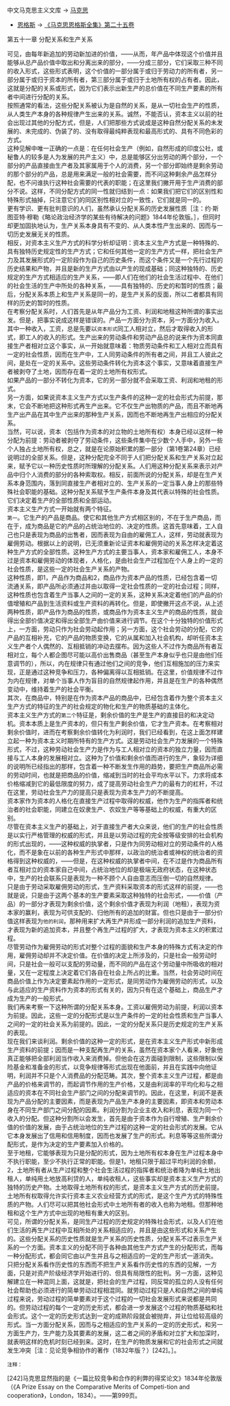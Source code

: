 中文马克思主义文库 -\> [马克思](https://www.marxists.org/chinese/marx/index.htm)
- [恩格斯](https://www.marxists.org/chinese/engels/index.htm) -\>
[《马克思恩格斯全集》第二十五卷](https://www.marxists.org/chinese/marx-engels/25/index.htm)

第五十一章 分配关系和生产关系

  
  
可见，由每年新追加的劳动新加进的价值，——从而，年产品中体现这个价值并且能够从总产品价值中取出和分离出来的部分，——分成三部分，它们采取三种不同的收入形式，这些形式表明，这个价值的一部分属于或归于劳动力的所有者，另一部分属于或归于资本的所有者，第三部分属于或归于土地所有权的占有者。因此，这就是分配的关系或形式，因为它们表示出新生产的总价值在不同生产要素的所有者中间进行分配的关系。  
按照通常的看法，这些分配关系被认为是自然的关系，是从一切社会生产的性质，从人类生产本身的各种规律产生出来的关系。诚然，不能否认，资本主义以前的社会出现过其他的分配方式，但是，人们把那些方式说成是这种自然分配关系的未发展的、未完成的、伪装了的、没有取得最纯粹表现和最高形式的、具有不同色彩的方式。  
这种见解中唯一正确的一点是：在任何社会生产（例如，自然形成的印度公社，或秘鲁人的较多是人为发展的共产主义）中，总是能够区分出劳动的两个部分，一个部分的产品直接由生产者及其家属用于个人的消费，另一个部分即始终是剩余劳动的那个部分的产品，总是用来满足一般的社会需要，而不问这种剩余产品怎样分配，也不问谁执行这种社会需要的代表的职能；在这里我们撇开用于生产消费的部分不说。这样，不同分配方式的同一性就归结到一点：如果我们把它们的区别性和特殊形式抽掉，只注意它们的同区别性相对立的一致性，它们就是同一的。  
更有学识、更有批判意识的人们，虽然承认分配关系的历史发展性质［注：约·斯图亚特·穆勒《略论政治经济学的某些有待解决的问题》1844年伦敦版。］，但同时却更加固执地认为，生产关系本身具有不变的、从人类本性产生出来的、因而与一切历史发展无关的性质。  
相反，对资本主义生产方式的科学分析却证明：资本主义生产方式是一种特殊的、具有独特历史规定性的生产方式；它和任何其他一定的生产方式一样，把社会生产力及其发展形式的一定阶段作为自己的历史条件，而这个条件又是一个先行过程的历史结果和产物，并且是新的生产方式由以产生的现成基础；同这种独特的、历史规定的生产方式相适应的生产关系，——即人们在他们的社会生活过程中、在他们的社会生活的生产中所处的各种关系，——具有独特的、历史的和暂时的性质；最后，分配关系本质上和生产关系是同一的，是生产关系的反面，所以二者都具有同样的历史的暂时的性质。  
在考察分配关系时，人们首先是从年产品分为工资、利润和地租这种所谓的事实出发。但是，把事实说成这样是错误的。产品一方面分为资本，另一方面分为收入。其中一种收入，工资，总是先要以`资本形式`同工人相对立，然后才取得收入的形式，即工人的收入的形式。生产出来的劳动条件和劳动产品总的说来作为资本同直接生产者相对立这个事实，从一开始就意味着：物质劳动条件和工人相对立而具有一定的社会性质，因而在生产中，工人同劳动条件的所有者之间，并且工人彼此之间，是处在一定的关系中。这些劳动条件转化为资本这个事实，又意味着直接生产者被剥夺了土地，因而存在着一定的土地所有权形式。  
如果产品的一部分不转化为资本，它的另一部分就不会采取工资、利润和地租的形式。  
另一方面，如果说资本主义生产方式以生产条件的这种一定的社会形式为前提，那末，它会不断地把这种形式再生产出来。它不仅生产出物质的产品，而且不断地再生产出产品在其中生产出来的那种生产关系，因而也不断地再生产出相应的分配关系。  
当然，可以说，资本（包括作为资本的对立物的土地所有权）本身已经以这样一种分配为前提：劳动者被剥夺了劳动条件，这些条件集中在少数个人手中，另外一些个人独占土地所有权，总之，就是在论原始积累的那一部分（第1卷第24章）已经说明过的全部关系。但是，这种分配完全不同于人们把分配关系和生产关系对立起来，赋予它以一种历史性质时所理解的分配关系。人们用这种分配关系来表示对产品中归个人消费的部分的各种索取权。相反，前面所说的分配关系，却是在生产关系本身范围内，落到同直接生产者相对立的、生产关系的一定当事人身上的那些特殊社会职能的基础。这种分配关系赋予生产条件本身及其代表以特殊的社会性质。它们决定着生产的全部性质和全部运动。  
资本主义生产方式一开始就有两个特征。  
`第一`。它生产的产品是商品。使它和其他生产方式相区别的，不在于生产商品，而在于，成为商品是它的产品的占统治地位的、决定的性质。这首先意味着，工人自己也只是表现为商品的出售者，因而表现为自由的雇佣工人，这样，劳动就表现为雇佣劳动。根据以上的说明，已无须重新论证资本和雇佣劳动的关系怎样决定着这种生产方式的全部性质。这种生产方式的主要当事人，资本家和雇佣工人，本身不过是资本和雇佣劳动的体现者，人格化，是由社会生产过程加在个人身上的一定的社会性质，是这些一定的社会生产关系的产物。  
这种性质，即1，产品作为商品和2，商品作为资本产品的性质，已经包含着一切流通关系，即产品所必须通过并由以取得一定社会性质的一定的社会过程；同样，这种性质也包含着生产当事人之间的一定的关系，这种关系决定着他们的产品的价值增殖和产品到生活资料或生产资料的再转化。但是，即使撇开这点不说，从上述两种性质，即产品作为商品的性质，或商品作为资本主义生产的商品的性质，就会得出全部价值决定和得出全部生产由价值来进行调节。在这个十分独特的价值形式上，一方面，劳动只作为社会劳动起作用；另一方面，这个社会劳动的分配，它的产品的互相补充，它的产品的物质变换，它的从属和加入社会机构，却听任资本主义生产者个人偶然的、互相抵销的冲动去摆布。因为这些人不过作为商品所有者互相对立，每个人都企图尽可能以高价出售商品（甚至生产本身似乎也只是由他们任意调节的），所以，内在规律只有通过他们之间的竞争，他们互相施加的压力来实现，正是通过这种竞争和压力，各种偏离得以互相抵销。在这里，价值规律不过作为内在规律，对单个当事人作为盲目的自然规律起作用，并且是在生产的各种偶然变动中，维持着生产的社会平衡。  
其次，在商品中，特别是在作为资本产品的商品中，已经包含着作为整个资本主义生产方式的特征的生产的社会规定的物化和生产的物质基础的主体化。  
资本主义生产方式的`第二个`特征是，剩余价值的生产是生产的直接目的和决定动机。资本本质上是生产资本的，但只有生产剩余价值，它才生产资本。在考察相对剩余价值时，进而在考察剩余价值转化为利润时，我们已经看到，在这上面怎样建立起一种为资本主义时期所特有的生产方式。这是劳动社会生产力发展的一个特殊形式，不过，这种劳动社会生产力是作为与工人相对立的资本的独立力量，因而直接与工人本身的发展相对立。这种为了价值和剩余价值而进行的生产，象较为详细的说明所已经指出的那样，包含着一种不断发生作用的趋势，要把生产商品所必需的劳动时间，也就是把商品的价值，缩减到当时的社会平均水平以下。力求将成本价格缩减到它的最低限度的努力，成了提高劳动社会生产力的最有力的杠杆，不过在这里，劳动社会生产力的提高只是表现为资本生产力的不断提高。  
资本家作为资本的人格化在直接生产过程中取得的权威，他作为生产的指挥者和统治者的社会职能，同建立在奴隶生产、农奴生产等等基础上的权威，有重大的区别。  
尽管在资本主义生产的基础上，对于直接生产者大众来说，他们的生产的社会性质是以实行严格管理的权威的形式，并且是以劳动过程的完全按等级安排的社会机构的形式出现的，——这种权威的执掌者，只是作为同劳动相对立的劳动条件的人格化，而不是象在以前的各种生产形式中那样，以政治的统治者或神权的统治者的资格得到这种权威的，——但是，在这种权威的执掌者中间，在不过是作为商品所有者互相对立的资本家自己中间，占统治地位的却是极端无政府状态，在这种状态中，生产的社会联系只是表现为一种不顾个人自由意志而压倒一切的自然规律。  
只是由于劳动采取雇佣劳动的形式，生产资料采取资本的形式这样的前提，——也就是说，只是由于这两个基本的生产要素采取这种独特的社会形式，——价值（产品）的一部分才表现为剩余价值，这个剩余价值才表现为利润（地租），表现为资本家的赢利，表现为可供支配的、归他所有的追加的财富。但也只是由于一部分价值这样表现为`他的利润`，那种用来扩大再生产并形成一部分利润的追加生产资料，才表现为新的追加资本，并且整个再生产过程的扩大，才表现为资本主义的积累过程。  
尽管劳动作为雇佣劳动的形式对整个过程的面貌和生产本身的特殊方式有决定的作用，雇佣劳动却并不决定价值。在价值的决定上所涉及的，只是社会一般劳动时间，只是社会一般可以支配的劳动量，而不同的产品在这个劳动量中所吸收的相对量，又在一定程度上决定着它们各自在社会上所占的比重。当然，社会劳动时间在商品价值上作为决定要素起作用的一定形式，是同劳动作为雇佣劳动的形式，以及与此适应的生产资料作为资本的形式有关的，因为只有在这个基础上，商品生产才成为生产的一般形式。  
我们再来考察一下这种所谓的分配关系本身。工资以雇佣劳动为前提，利润以资本为前提。因此，这些一定的分配形式是以生产条件的一定的社会性质和生产当事人之间的一定的社会关系为前提的。因此，一定的分配关系只是历史规定的生产关系的表现。  
现在我们来谈利润。剩余价值的这种一定的形式，是在资本主义生产形式中新形成生产资料的前提；因而是一种支配再生产的关系，虽然在资本家个人看来，好象他真正能够把全部利润当作收入来消费掉。但他会在这方面碰到限制，这些限制以保险基金和准备金的形式，以竞争规律等形式出现在他面前，并且在实践中向他证明，利润并不只是个人消费品的分配范畴。其次，整个资本主义生产过程，都是由产品的价格来调节的，而起调节作用的生产价格，又是由利润率的平均化和与之相适应的资本在不同社会生产部门之间的分配来调节的。因此，在这里，利润不是表现为产品分配的主要因素，而是表现为产品生产本身的主要因素，即资本和劳动本身在不同生产部门之间分配的因素。利润分割为企业主收入和利息，表现为同一个收入的分配。但这种分割所以会发生，首先是由于资本作为自行增殖、生产剩余价值的价值的发展，由于占统治地位的生产过程的这种一定的社会形式的发展。它从它本身发展出了信用和信用制度，因而也发展了生产的形式。利息等等这些所谓分配形式，是作为决定的生产要素加入价格的。  
至于地租，它能够表现为只是分配的形式，因为土地所有权本身在生产过程本身中不执行职能，至少不执行正常的职能。但是1，地租只限于超过平均利润的余额，2，土地所有者从生产过程和整个社会生活过程的指挥者和统治者降为单纯土地出租人，单纯用土地放高利贷的人，单纯收租人，这些事实却是资本主义生产方式的独特的历史产物。土地取得土地所有权的形式，是资本主义生产方式的历史前提。土地所有权取得允许实行资本主义农业经营方式的形式，是这个生产方式的特殊性质的产物。人们尽可以把其他社会形式中土地所有者的收入也称为地租。但那种地租和这个生产方式中出现的地租有重大的区别。  
可见，所谓的分配关系，是同生产过程的历史规定的特殊社会形式，以及人们在他们生活的再生产过程中互相所处的关系相适应的，并且是由这些形式和关系产生的。这些分配关系的历史性质就是生产关系的历史性质，分配关系不过表示生产关系的一个方面。资本主义的分配不同于各种由其他生产方式产生的分配形式，而每一种分配形式，都会同它由以产生并且与之相适应的一定的生产形式一道消失。  
只把分配关系看作历史性的东西而不把生产关系看作历史性的东西的见解，一方面，只是对资产阶级经济学开始进行的、但具有局限性的批判。另一方面，这种见解建立在一种混同上面，这就是，把社会的生产过程，同反常的孤立的人没有任何社会帮助也必须进行的简单劳动过程相混同。就劳动过程只是人和自然之间的单纯过程来说，劳动过程的简单要素对于这个过程的一切社会发展形式来说都是共同的。但劳动过程的每个一定的历史形式，都会进一步发展这个过程的物质基础和社会形式。这个一定的历史形式达到一定的成熟阶段就会被抛弃，并让位给较高级的形式。当一方面分配关系，因而与之相适应的生产关系的一定的历史形式，和另一方面生产力，生产能力及其要素的发展，这二者之间的矛盾和对立扩大和加深时，就表明这样的危机时刻已经到来。这时，在生产的物质发展和它的社会形式之间就发生冲突［注：见论竞争相协作的著作（1832年版？）[242]。］。  
  


`注释：`  
  
[242]马克思显然指的是《一篇比较竞争和合作的利弊的得奖论文》1834年伦敦版（《A
Prize Essay on the Comparative Merits of Competi-tion and
cooperation》，London，1834）。——第999页。  

